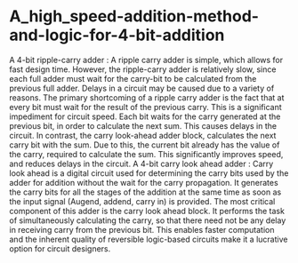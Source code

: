 # A_high_speed-addition-method-and-logic-for-4-bit-addition
A 4-bit ripple-carry adder :   A ripple carry adder is simple, which allows for fast design time. However, the ripple-carry adder is relatively slow, since each full adder must wait for the carry-bit to be calculated from the previous full adder. Delays in a circuit may be caused due to a variety of reasons. The primary shortcoming of a ripple carry adder is the fact that at every bit must wait for the result of the previous carry. This is a significant impediment for circuit speed. Each bit waits for the carry generated at the previous bit, in order to calculate the next sum. This causes delays in the circuit. In contrast, the carry look-ahead adder block, calculates the next carry bit with the sum. Due to this, the current bit already has the value of the carry, required to calculate the sum. This significantly improves speed, and reduces delays in the circuit.       A 4-bit carry look ahead adder :  Carry look ahead is a digital circuit used for determining the carry bits used by the adder for addition without the wait for the carry propagation. It generates the carry bits for all the stages of the addition at the same time as soon as the input signal (Augend, addend, carry in) is provided. The most critical component of this adder is the carry look ahead block. It performs the task of simultaneously calculating the carry, so that there need not be any delay in receiving carry from the previous bit. This enables faster computation and the inherent quality of reversible logic-based circuits make it a lucrative option for circuit designers.
